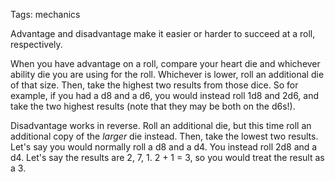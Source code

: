 Tags: mechanics

Advantage and disadvantage make it easier or harder to succeed at a roll, respectively. 

When you have advantage on a roll, compare your heart die and whichever ability die you are using for the roll. Whichever is lower, roll an additional die of that size. Then, take the highest two results from those dice. So for example, if you had a d8 and a d6, you would instead roll 1d8 and 2d6, and take the two highest results (note that they may be both on the d6s!). 

Disadvantage works in reverse. Roll an additional die, but this time roll an additional copy of the *larger* die instead. Then, take the lowest two results. Let's say you would normally roll a d8 and a d4. You instead roll 2d8 and a d4. Let's say the results are 2, 7, 1. 2 + 1 = 3, so you would treat the result as a 3.